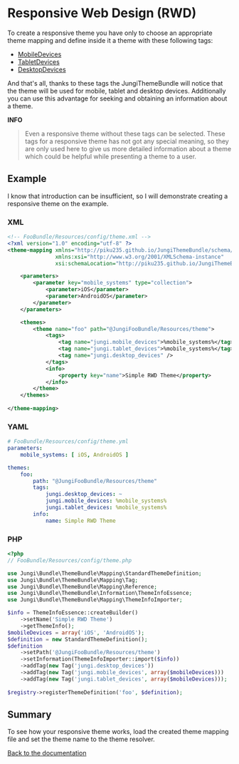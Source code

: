 Responsive Web Design (RWD)
===========================

To create a responsive theme you have only to choose an appropriate theme mapping and define inside it a theme with these
following tags:

* [MobileDevices](https://github.com/piku235/JungiThemeBundle/blob/master/Resources/doc/theme-tags.md#mobiledevices)
* [TabletDevices](https://github.com/piku235/JungiThemeBundle/blob/master/Resources/doc/theme-tags.md#tabletdevices)
* [DesktopDevices](https://github.com/piku235/JungiThemeBundle/blob/master/Resources/doc/theme-tags.md#desktopdevices)

And that's all, thanks to these tags the JungiThemeBundle will notice that the theme will be used for mobile, tablet and 
desktop devices. Additionally you can use this advantage for seeking and obtaining an information about a theme.

**INFO**

> Even a responsive theme without these tags can be selected. These tags for a responsive theme has not got any special 
> meaning, so they are only used here to give us more detailed information about a theme which could be helpful while 
> presenting a theme to a user. 

Example
-------

I know that introduction can be insufficient, so I will demonstrate creating a responsive theme on the example.

### XML

```xml
<!-- FooBundle/Resources/config/theme.xml -->
<?xml version="1.0" encoding="utf-8" ?>
<theme-mapping xmlns="http://piku235.github.io/JungiThemeBundle/schema/theme-mapping"
               xmlns:xsi="http://www.w3.org/2001/XMLSchema-instance"
               xsi:schemaLocation="http://piku235.github.io/JungiThemeBundle/schema/theme-mapping https://raw.githubusercontent.com/piku235/JungiThemeBundle/master/Mapping/Loader/schema/theme-1.0.xsd">

    <parameters>
        <parameter key="mobile_systems" type="collection">
            <parameter>iOS</parameter>
            <parameter>AndroidOS</parameter>
        </parameter>
    </parameters>

    <themes>
        <theme name="foo" path="@JungiFooBundle/Resources/theme">
            <tags>
                <tag name="jungi.mobile_devices">%mobile_systems%</tag>
                <tag name="jungi.tablet_devices">%mobile_systems%</tag>
                <tag name="jungi.desktop_devices" />
            </tags>
            <info>
                <property key="name">Simple RWD Theme</property>
            </info>
        </theme>
    </themes>
    
</theme-mapping>

```

### YAML

```yml
# FooBundle/Resources/config/theme.yml
parameters:
    mobile_systems: [ iOS, AndroidOS ]

themes:
    foo:
        path: "@JungiFooBundle/Resources/theme"
        tags:
            jungi.desktop_devices: ~
            jungi.mobile_devices: %mobile_systems%
            jungi.tablet_devices: %mobile_systems%
        info:
            name: Simple RWD Theme

```

### PHP

```php
<?php
// FooBundle/Resources/config/theme.php

use Jungi\Bundle\ThemeBundle\Mapping\StandardThemeDefinition;
use Jungi\Bundle\ThemeBundle\Mapping\Tag;
use Jungi\Bundle\ThemeBundle\Mapping\Reference;
use Jungi\Bundle\ThemeBundle\Information\ThemeInfoEssence;
use Jungi\Bundle\ThemeBundle\Mapping\ThemeInfoImporter;

$info = ThemeInfoEssence::createBuilder()
    ->setName('Simple RWD Theme')
    ->getThemeInfo();
$mobileDevices = array('iOS', 'AndroidOS');    
$definition = new StandardThemeDefinition();
$definition
    ->setPath('@JungiFooBundle/Resources/theme')
    ->setInformation(ThemeInfoImporter::import($info))
    ->addTag(new Tag('jungi.desktop_devices'))
    ->addTag(new Tag('jungi.mobile_devices', array($mobileDevices)))
    ->addTag(new Tag('jungi.tablet_devices', array($mobileDevices)));
    
$registry->registerThemeDefinition('foo', $definition);
```

Summary
-------

To see how your responsive theme works, load the created theme mapping file and set the theme name to the theme resolver.

[Back to the documentation](https://github.com/piku235/JungiThemeBundle/blob/master/Resources/doc/index.md)
